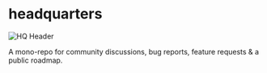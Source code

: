 # headquarters

![HQ Header](https://github.com/quira-org/headquarters/blob/main/img/quira_hq.png)

A mono-repo for community discussions, bug reports, feature requests &amp; a public roadmap. 
